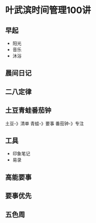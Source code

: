 # 叶武滨时间管理100讲
## 早起

* 阳光
* 音乐
* 沐浴

## 晨间日记
## 二八定律
## 土豆青蛙番茄钟
土豆-》清单
青蛙-》要事
番茄钟-》专注

## 工具
* 印象笔记
* 易录

## 高能要事
## 要事优先
## 五色周